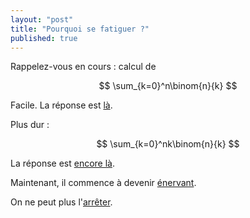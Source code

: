 ```yaml
---
layout: "post"
title: "Pourquoi se fatiguer ?"
published: true
---
```


Rappelez-vous en cours : calcul de

$$
\sum_{k=0}^n\binom{n}{k}
$$

Facile. La réponse est [là][c4b5ec4e].

Plus dur :

$$
\sum_{k=0}^nk\binom{n}{k}
$$

La réponse est [encore là][46590540].

Maintenant, il commence à devenir [énervant][056be2f7].

On ne peut plus l'[arrêter][4e63ddb2].


  [c4b5ec4e]: https://www.wolframalpha.com/input/?i=sum+binomial(n,k)+k+from+0+to+n "Somme coeff binomiaux"
  [46590540]: https://www.wolframalpha.com/input/?i=sum+k*binomial(n,k)+k+from+0+to+n "Somme coeff binomiaux bis"
  [056be2f7]: https://www.wolframalpha.com/input/?i=sum+k**2*binomial(2*n,2*k)+k+from+0+to+n "Somme coeff binomiaux ter"
  [4e63ddb2]: https://www.wolframalpha.com/input/?i=solve+cos(x)-cos(2x)%3Dsin(3x) "Trigo"
